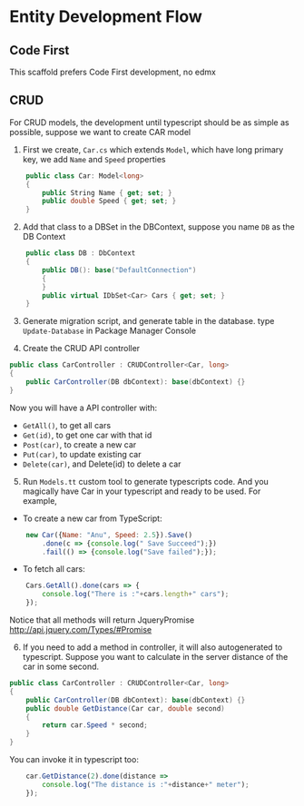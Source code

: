 # Entity Development Flow

## Code First

This scaffold prefers Code First development, no edmx

## CRUD

For CRUD models, the development until typescript should be as simple as possible, suppose we want to create CAR model

1. First we create, `Car.cs` which extends `Model`, which have long primary key, we add `Name` and `Speed` properties

```csharp
    public class Car: Model<long>
    {
        public String Name { get; set; }
        public double Speed { get; set; }
    }
```
2. Add that class to a DBSet in the DBContext, suppose you name `DB` as the DB Context 

```csharp
    public class DB : DbContext 
    {
        public DB(): base("DefaultConnection")
        { 
        }
        public virtual IDbSet<Car> Cars { get; set; }
    }
```

3. Generate migration script, and generate table in the database. type `Update-Database` in Package Manager Console

4. Create the CRUD API controller

```csharp
public class CarController : CRUDController<Car, long>
{
    public CarController(DB dbContext): base(dbContext) {}
}
```

Now you will have a API controller with:
- `GetAll()`, to get all cars
- `Get(id)`, to get one car with that id
- `Post(car)`, to create a new car
- `Put(car)`, to update existing car
- `Delete(car)`, and Delete(id) to delete a car

5. Run `Models.tt` custom tool to generate typescripts code. And you magically have Car in your typescript and ready to be used. For example,
- To create a new car from TypeScript:

```javascript
    new Car({Name: "Anu", Speed: 2.5}).Save()
        .done(c => {console.log(" Save Succeed");})
        .fail(() => {console.log("Save failed");});
```
- To fetch all cars:

```javascript
    Cars.GetAll().done(cars => {
        console.log("There is :"+cars.length+" cars");
    });
```
Notice that all methods will return JqueryPromise http://api.jquery.com/Types/#Promise

6. If you need to add a method in controller, it will also autogenerated to typescript. Suppose you want to calculate in the server distance of the car in some second.

```csharp
public class CarController : CRUDController<Car, long>
{
    public CarController(DB dbContext): base(dbContext) {}
    public double GetDistance(Car car, double second)
    {
        return car.Speed * second;
    }
}
```
You can invoke it in typescript too:

```javascript
    car.GetDistance(2).done(distance =>
        console.log("The distance is :"+distance+" meter");
    });
```